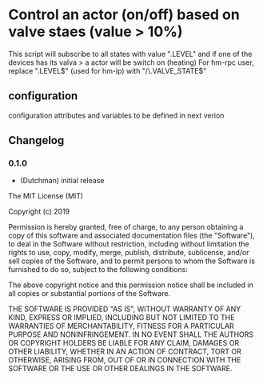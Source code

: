 # Control an actor (on/off) based on valve staes (value > 10%)

This script will subscribe to all states with value ".LEVEL" and if one of the devices has its valva > a actor will be switch on (heating)
For hm-rpc user, replace ".LEVEL$" (used for hm-ip) with "/\.VALVE_STATE$"

## configuration

configuration  attributes and  variables  to be  defined in next verion

## Changelog

### 0.1.0
* (Dutchman) initial release

The MIT License (MIT)

Copyright (c) 2019 

Permission is hereby granted, free of charge, to any person obtaining a copy
of this software and associated documentation files (the "Software"), to deal
in the Software without restriction, including without limitation the rights
to use, copy, modify, merge, publish, distribute, sublicense, and/or sell
copies of the Software, and to permit persons to whom the Software is
furnished to do so, subject to the following conditions:

The above copyright notice and this permission notice shall be included in all
copies or substantial portions of the Software.

THE SOFTWARE IS PROVIDED "AS IS", WITHOUT WARRANTY OF ANY KIND, EXPRESS OR
IMPLIED, INCLUDING BUT NOT LIMITED TO THE WARRANTIES OF MERCHANTABILITY,
FITNESS FOR A PARTICULAR PURPOSE AND NONINFRINGEMENT. IN NO EVENT SHALL THE
AUTHORS OR COPYRIGHT HOLDERS BE LIABLE FOR ANY CLAIM, DAMAGES OR OTHER
LIABILITY, WHETHER IN AN ACTION OF CONTRACT, TORT OR OTHERWISE, ARISING FROM,
OUT OF OR IN CONNECTION WITH THE SOFTWARE OR THE USE OR OTHER DEALINGS IN THE
SOFTWARE.